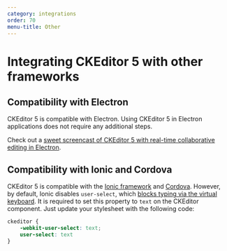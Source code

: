 ```yaml
---
category: integrations
order: 70
menu-title: Other
---
```


# Integrating CKEditor 5 with other frameworks

## Compatibility with Electron

CKEditor 5 is compatible with Electron. Using CKEditor 5 in Electron applications does not require any additional steps.

Check out a [sweet screencast of CKEditor 5 with real-time collaborative editing in Electron](https://twitter.com/ckeditor/status/1016627687568363520).

## Compatibility with Ionic and Cordova

CKEditor 5 is compatible with the [Ionic framework](https://ionicframework.com/) and [Cordova](https://cordova.apache.org/). However, by default, Ionic disables `user-select`, which [blocks typing via the virtual keyboard](https://github.com/ckeditor/ckeditor5/issues/701). It is required to set this property to `text` on the CKEditor component. Just update your stylesheet with the following code:

```css
ckeditor {
	-webkit-user-select: text;
	user-select: text
}
```
